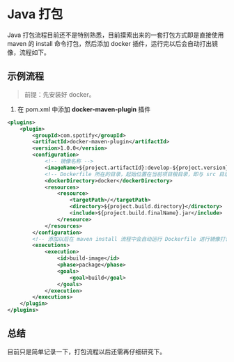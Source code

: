 # Java 打包
Java 打包流程目前还不是特别熟悉，目前摸索出来的一套打包方式即是直接使用 maven 的 install 命令打包，然后添加 docker 插件，运行完以后会自动打出镜像，流程如下。

## 示例流程
> 前提：先安装好 docker。

1. 在 pom.xml 中添加 **docker-maven-plugin** 插件
```XML
<plugins>
    <plugin>
        <groupId>com.spotify</groupId>
        <artifactId>docker-maven-plugin</artifactId>
        <version>1.0.0</version>
        <configuration>
            <!-- 镜像名称 -->
            <imageName>${project.artifactId}:develop-${project.version}-${maven.build.timestamp}</imageName>
            <!-- Dockerfile 所在的目录，起始位置在当前项目根目录，即与 src 目录同级 -->
            <dockerDirectory>docker</dockerDirectory>
            <resources>
                <resource>
                    <targetPath>/</targetPath>
                    <directory>${project.build.directory}</directory>
                    <include>${project.build.finalName}.jar</include>
                </resource>
            </resources>
        </configuration>
        <!-- 添加以后在 maven install 流程中会自动运行 Dockerfile 进行镜像打包 -->
        <executions>
            <execution>
                <id>build-image</id>
                <phase>package</phase>
                <goals>
                    <goal>build</goal>
                </goals>
            </execution>
        </executions>
    </plugin>
</plugins>
```

## 总结
目前只是简单记录一下，打包流程以后还需再仔细研究下。